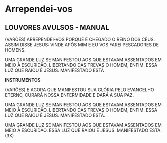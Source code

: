 # Arrependei-vos

## LOUVORES AVULSOS - MANUAL

(VARÕES)
ARREPENDEI-VOS PORQUE
É CHEGADO O REINO DOS CÉUS.
ASSIM DISSE JESUS:
VINDE APÓS MIM E EU VOS FAREI
PESCADORES DE HOMENS.

UMA GRANDE LUZ SE MANIFESTOU
AOS QUE ESTAVAM ASSENTADOS
EM MEIO À ESCURIDÃO,
LIBERTANDO DAS TREVAS O HOMEM, ENFIM.
ESSA LUZ QUE RAIOU É JESUS.
MANIFESTADO ESTÁ

**INSTRUMENTOS**

(VARÕES)
E AGORA QUE MANIFESTOU SUA GLÓRIA
PELO EVANGELHO ETERNO,
CURARÁ NOSSA ENFERMIDADE
E DARÁ A SUA PAZ.

UMA GRANDE LUZ SE MANIFESTOU
AOS QUE ESTAVAM ASSENTADOS
EM MEIO À ESCURIDÃO.
LIBERTANDO DAS TREVAS O HOMEM, ENFIM.
ESSA LUZ QUE RAIOU É JESUS.
MANIFESTADO ESTÁ.

UMA GRANDE LUZ SE MANIFESTOU
AOS QUE ESTAVAM ASSENTADOS
EM MEIO À ESCURIDÃO.
ESSA LUZ QUE RAIOU É JESUS.
MANIFESTADO ESTÁ. (3X)
